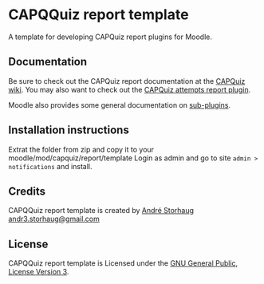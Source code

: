 # CAPQQuiz report template
A template for developing CAPQuiz report plugins for Moodle.

## Documentation
Be sure to check out the CAPQuiz report documentation at the [CAPQuiz wiki](https://github.com/KQMATH/moodle-mod_capquiz/wiki/Reports).
You may also want to check out the [CAPQuiz attempts report plugin](https://github.com/KQMATH/moodle-mod_capquiz/wiki/Attempts-report).

Moodle also provides some general documentation on [sub-plugins](https://docs.moodle.org/dev/Subplugins).

## Installation instructions
Extrat the folder from zip and copy it to your moodle/mod/capquiz/report/template
Login as admin and go to site `admin > notifications` and install.

## Credits
CAPQQuiz report template is created by [André Storhaug](https://github.com/andstor) <andr3.storhaug@gmail.com>

## License
CAPQQuiz report template is Licensed under the [GNU General Public, License Version 3](LICENSE).
